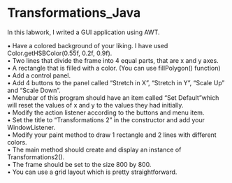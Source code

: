 # Transformations_Java

In this labwork, I writed a GUI application using AWT. <br>

• Have a colored background of your liking. I have used Color.getHSBColor(0.55f, 0.2f, 0.9f).<br>
• Two lines that divide the frame into 4 equal parts, that are x and y axes.<br>
• A rectangle that is filled with a color. (You can use fillPolygon() function)<br>
• Add a control panel.<br>
• Add 4 buttons to the panel called “Stretch in X”, “Stretch in Y”, “Scale Up” and “Scale Down”.<br>
• Menubar of this program should have an item called “Set Default”which will reset the values of x and y to the values they had initially.<br>
• Modify the action listener according to the buttons and menu item.<br>
• Set the title to “Transformations 2” in the constructor and add your WindowListener.<br>
• Modify your paint method to draw 1 rectangle and 2 lines with different colors.<br>
• The main method should create and display an instance of Transformations2().<br>
• The frame should be set to the size 800 by 800.<br>
• You can use a grid layout which is pretty straightforward.<br>


